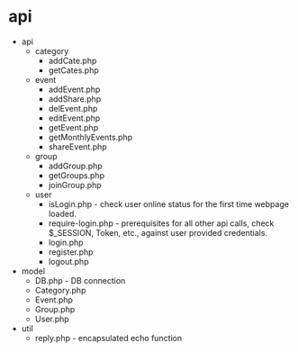 # api

- api
  - category
    - addCate.php
    - getCates.php
  - event
    - addEvent.php
    - addShare.php
    - delEvent.php
    - editEvent.php
    - getEvent.php
    - getMonthlyEvents.php
    - shareEvent.php
  - group
    - addGroup.php
    - getGroups.php
    - joinGroup.php
  - user
    - isLogin.php - check user online status for the first time webpage loaded.
    - require-login.php - prerequisites for all other api calls, check $_SESSION, Token, etc., against user provided credentials.
    - login.php
    - register.php
    - logout.php
- model
  - DB.php - DB connection
  - Category.php
  - Event.php
  - Group.php
  - User.php
- util
  - reply.php - encapsulated echo function